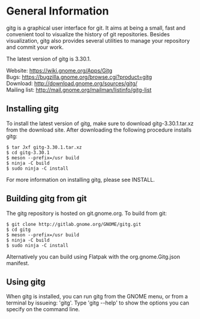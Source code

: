 # General Information
gitg is a graphical user interface for git. It aims at being a small,
fast and convenient tool to visualize the history of git repositories.
Besides visualization, gitg also provides several utilities to manage your
repository and commit your work.

The latest version of gitg is 3.30.1.

Website:      https://wiki.gnome.org/Apps/Gitg
<br/>
Bugs:         https://bugzilla.gnome.org/browse.cgi?product=gitg
<br/>
Download:     http://download.gnome.org/sources/gitg/
<br/>
Mailing list: http://mail.gnome.org/mailman/listinfo/gitg-list
<br/>

## Installing gitg 
To install the latest version of gitg, make sure to download gitg-3.30.1.tar.xz
from the download site. After downloading the following procedure installs
gitg:

	$ tar Jxf gitg-3.30.1.tar.xz
	$ cd gitg-3.30.1
	$ meson --prefix=/usr build
	$ ninja -C build
	$ sudo ninja -C install

For more information on installing gitg, please see INSTALL.

## Building gitg from git 
The gitg repository is hosted on git.gnome.org. To build from git:

	$ git clone http://gitlab.gnome.org/GNOME/gitg.git
	$ cd gitg
	$ meson --prefix=/usr build
	$ ninja -C build
	$ sudo ninja -C install

Alternatively you can build using Flatpak with the org.gnome.Gitg.json manifest.

## Using gitg 
When gitg is installed, you can run gitg from the GNOME menu, or from a
terminal by issueing: 'gitg'. Type 'gitg --help' to show the options you can
specify on the command line.
